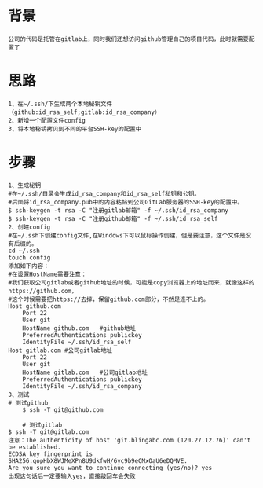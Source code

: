
# 背景
    公司的代码是托管在gitlab上，同时我们还想访问github管理自己的项目代码，此时就需要配置了
# 思路
	1、在~/.ssh/下生成两个本地秘钥文件（github:id_rsa_self;gitlab:id_rsa_company）
	2、新增一个配置文件config
	3、将本地秘钥拷贝到不同的平台SSH-key的配置中
# 步骤
	1、生成秘钥
	#在~/.ssh/目录会生成id_rsa_company和id_rsa_self私钥和公钥。
	#后面将id_rsa_company.pub中的内容粘帖到公司GitLab服务器的SSH-key的配置中。
	$ ssh-keygen -t rsa -C "注册gitlab邮箱" -f ~/.ssh/id_rsa_company
	$ ssh-keygen -t rsa -C "注册github邮箱" -f ~/.ssh/id_rsa_self
	2、创建config
	#在~/.ssh下创建config文件,在Windows下可以鼠标操作创建，但是要注意，这个文件是没有后缀的。
	cd ~/.ssh
	touch config
	添加如下内容：
	#在设置HostName需要注意：
	#我们获取公司gitlab或者github地址的时候，可能是copy浏览器上的地址而来，就像这样的https://github.com，
	#这个时候需要把https://去掉，保留github.com部分，不然是连不上的。
	Host github.com    
		Port 22
		User git
		HostName github.com   #github地址
		PreferredAuthentications publickey
		IdentityFile ~/.ssh/id_rsa_self
	Host gitlab.com #公司gitlab地址
		Port 22
		User git
		HostName gitlab.com   #公司gitlab地址
		PreferredAuthentications publickey
		IdentityFile ~/.ssh/id_rsa_company
	3、测试
	# 测试github
    	$ ssh -T git@github.com
    
    	# 测试gitlab
	$ ssh -T git@gitlab.com
	注意：The authenticity of host 'git.blingabc.com (120.27.12.76)' can't be established.
	ECDSA key fingerprint is SHA256:qopHbX8WJMeXPn8U9dkfwH/6yc9b9eCMxOaU6eDQMVE.
	Are you sure you want to continue connecting (yes/no)? yes
	出现这句话后一定要输入yes，直接敲回车会失败
	
